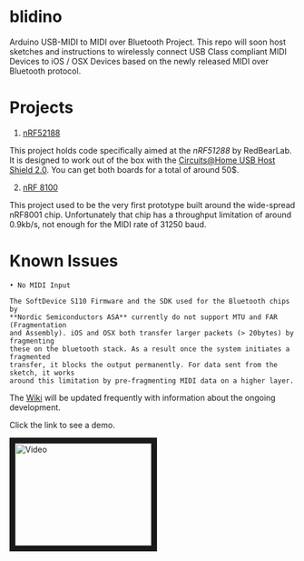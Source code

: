 blidino
=======

Arduino USB-MIDI to MIDI over Bluetooth Project.
This repo will soon host sketches and instructions to wirelessly connect USB Class compliant MIDI Devices to iOS / OSX Devices based on the newly released MIDI over Bluetooth protocol.

Projects
========

1. [nRF52188](https://github.com/sieren/blidino/tree/master/nRF51822-BLEMIDI)

This project holds code specifically aimed at the *nRF51288* by RedBearLab. It is designed to work out of the box with the [Circuits@Home USB Host Shield 2.0](http://www.circuitsathome.com/products-page/arduino-shields/usb-host-shield-2-0-for-arduino). You can get both boards for a total of around 50$.

2. [nRF 8100](https://github.com/sieren/blidino/tree/master/nRF8001-BLE-Proto)

This project used to be the very first prototype built around the wide-spread nRF8001 chip. Unfortunately that chip has a throughput limitation of around 0.9kb/s, not enough for the MIDI rate of 31250 baud.

Known Issues
============


    • No MIDI Input

    The SoftDevice S110 Firmware and the SDK used for the Bluetooth chips by 
    **Nordic Semiconductors ASA** currently do not support MTU and FAR (Fragmentation 
    and Assembly). iOS and OSX both transfer larger packets (> 20bytes) by fragmenting
    these on the bluetooth stack. As a result once the system initiates a fragmented 
    transfer, it blocks the output permanently. For data sent from the sketch, it works 
    around this limitation by pre-fragmenting MIDI data on a higher layer.



The [Wiki](https://github.com/sieren/blidino/wiki) will be updated frequently with information about the ongoing development.

Click the link to see a demo.

<a href="http://www.youtube.com/watch?feature=player_embedded&v=pk6db6KNVUQ
" target="_blank"><img src="http://img.youtube.com/vi/pk6db6KNVUQ/0.jpg" 
alt="Video" width="240" height="180" border="10" /></a>